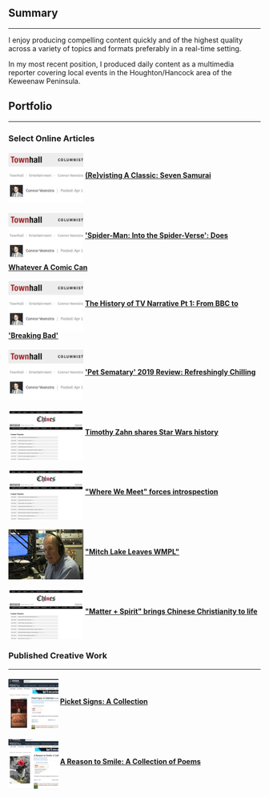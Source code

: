 ## Summary

---


I enjoy producing compelling content quickly and of the highest quality across a variety of topics and formats preferably in a real-time setting.

In my most recent position, I produced daily content as a multimedia reporter covering local events in the Houghton/Hancock area of the Keweenaw Peninsula.



## Portfolio

---


### Select Online Articles


#### <img src="https://raw.githubusercontent.com/connorveenstra/connorveenstra.github.io/master/images/Townhall%20Screenshot%201.jpg" width="150" height="100" align="middle" title="Online Article">   [(Re)visting A Classic: Seven Samurai](https://townhall.com/entertainment/connorveenstra/2019/04/11/revisiting-a-classic-seven-samurai-n2544101)


#### <img src="https://raw.githubusercontent.com/connorveenstra/connorveenstra.github.io/master/images/Townhall%20Screenshot%201.jpg" width="150" height="100" align="middle" title="Online Article">   ['Spider-Man: Into the Spider-Verse': Does Whatever A Comic Can](https://townhall.com/entertainment/connorveenstra/2019/03/05/spiderman-into-the-spiderverse-amazing-spectacular-n2542137)


#### <img src="https://raw.githubusercontent.com/connorveenstra/connorveenstra.github.io/master/images/Townhall%20Screenshot%201.jpg" width="150" height="100" align="middle" title="Online Article">   [The History of TV Narrative Pt 1: From BBC to 'Breaking Bad'](https://townhall.com/entertainment/connorveenstra/2019/04/03/the-new-tv-series-n2543309)


#### <img src="https://raw.githubusercontent.com/connorveenstra/connorveenstra.github.io/master/images/Townhall%20Screenshot%201.jpg" width="150" height="100" align="middle" title="Online Article">   ['Pet Sematary' 2019 Review: Refreshingly Chilling](https://townhall.com/entertainment/connorveenstra/2019/04/09/pet-sematary-review-n2543859)


#### <img src="https://github.com/connorveenstra/connorveenstra.github.io/raw/master/images/Chimes Screenshot.png" width="150" height="100" align="middle" title="Online Article">   [Timothy Zahn shares Star Wars history](https://calvinchimes.org/2019/11/15/timothy-zahn-shares-star-wars-history/)


#### <img src="https://raw.githubusercontent.com/connorveenstra/connorveenstra.github.io/master/images/Chimes%20Screenshot.png" width="150" height="100" align="middle" title="Online Article">   ["Where We Meet" forces introspection](https://calvinchimes.org/2019/12/06/where-we-meet-forces-introspection/)


#### <img src="https://github.com/connorveenstra/connorveenstra.github.io/raw/master/images/Radio%20Man.jpeg" width="150" height="100" align="middle" title="Online Article">   ["Mitch Lake Leaves WMPL"](https://www.uppermichiganssource.com/2020/09/04/mitch-lake-leaves-wmpl/)

#### <img src="https://raw.githubusercontent.com/connorveenstra/connorveenstra.github.io/master/images/Chimes%20Screenshot.png" width="150" height="100" align="middle" title="Online Article">   ["Matter + Spirit" brings Chinese Christianity to life](https://calvinchimes.org/2020/02/14/matter-spirit-brings-chinese-christianity-to-life/)


### 

### Published Creative Work


---


#### <img src="https://github.com/connorveenstra/connorveenstra.github.io/raw/master/images/picket_signs.png" width="100" height="100" align="middle" title="Online Article">   [Picket Signs: A Collection](https://www.amazon.com/Picket-Signs-Collection-Steven-Alexander-ebook/dp/B07BN7Q37X/ref=sr_1_8?qid=1556848274&refinements=p_27%3ASteven+Alexander&s=digital-text&sr=1-8&text=Steven+Alexander)


#### <img src="https://github.com/connorveenstra/connorveenstra.github.io/raw/master/images/reason_to_smile.png" width="100" height="100" align="middle" title="Online Article">   [A Reason to Smile: A Collection of Poems](https://www.amazon.com/Reason-Smile-Collection-Poems-ebook/dp/B07GSM9FX9/ref=sr_1_4?qid=1556848111&refinements=p_27%3ASteven+Alexander&s=digital-text&sr=1-4&text=Steven+Alexander)
